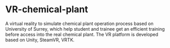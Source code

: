 # VR-chemical-plant

A virtual reality to simulate chemical plant operation process based on University of Surrey, which help student and trainee get an efficient training before access into the real chemical plant. The VR platform is developed based on Unity, SteamVR, VRTK.